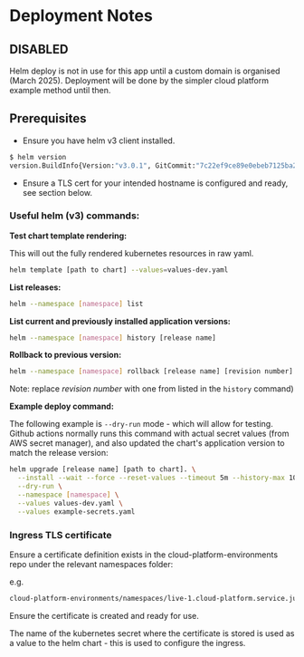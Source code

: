 # Deployment Notes

## DISABLED

Helm deploy is not in use for this app until a custom domain is organised (March 2025). Deployment will be done by the simpler cloud platform example method until then.

## Prerequisites

- Ensure you have helm v3 client installed.

```sh
$ helm version
version.BuildInfo{Version:"v3.0.1", GitCommit:"7c22ef9ce89e0ebeb7125ba2ebf7d421f3e82ffa", GitTreeState:"clean", GoVersion:"go1.13.4"}
```

- Ensure a TLS cert for your intended hostname is configured and ready, see section below.

### Useful helm (v3) commands:

__Test chart template rendering:__

This will out the fully rendered kubernetes resources in raw yaml.

```sh
helm template [path to chart] --values=values-dev.yaml
```

__List releases:__

```sh
helm --namespace [namespace] list
```

__List current and previously installed application versions:__

```sh
helm --namespace [namespace] history [release name]
```

__Rollback to previous version:__

```sh
helm --namespace [namespace] rollback [release name] [revision number] --wait
```

Note: replace _revision number_ with one from listed in the `history` command)

__Example deploy command:__

The following example is `--dry-run` mode - which will allow for testing. Github actions normally runs this command with actual secret values (from AWS secret manager), and also updated the chart's application version to match the release version:

```sh
helm upgrade [release name] [path to chart]. \
  --install --wait --force --reset-values --timeout 5m --history-max 10 \
  --dry-run \
  --namespace [namespace] \
  --values values-dev.yaml \
  --values example-secrets.yaml
```

### Ingress TLS certificate

Ensure a certificate definition exists in the cloud-platform-environments repo under the relevant namespaces folder:

e.g.

```sh
cloud-platform-environments/namespaces/live-1.cloud-platform.service.justice.gov.uk/[INSERT NAMESPACE NAME]/05-certificate.yaml
```

Ensure the certificate is created and ready for use.

The name of the kubernetes secret where the certificate is stored is used as a value to the helm chart - this is used to configure the ingress.
